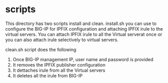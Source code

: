 # scripts
This directory has two scripts install and clean. install.sh you can use to configure the BIG-IP for IPFIX configuration and attaching IPFIX irule to the virtual servers. You can attach IPFIX irule to all the Virtual serverat once or you can also attach irule selectively to virtual servers.

clean.sh script does the following
1. Once BIG-IP management IP, user name and password is provided
2. It removes the IPFIX publisher configuration
3. It dettaches irule from all the Virtual servers
4. It deletes all the irule from BIG-IP
